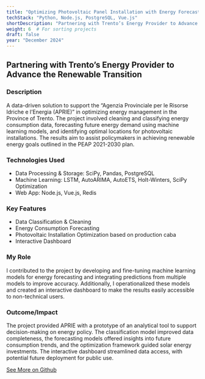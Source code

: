 ```yaml
---
title: "Optimizing Photovoltaic Panel Installation with Energy Forecasting"
techStack: "Python, Node.js, PostgreSQL, Vue.js"
shortDescription: "Partnering with Trento’s Energy Provider to Advance the Renewable Transition"
weight: 6  # For sorting projects
draft: false
year: "December 2024"
---
```


## Partnering with Trento’s Energy Provider to Advance the Renewable Transition

### Description
A data-driven solution to support the “Agenzia Provinciale per le Risorse Idriche e l’Energia (APRIE)” in optimizing energy management in the Province of Trento. The project involved cleaning and classifying energy consumption data, forecasting future energy demand using machine learning models, and identifying optimal locations for photovoltaic installations. The results aim to assist policymakers in achieving renewable energy goals outlined in the PEAP 2021-2030 plan.

### Technologies Used
- Data Processing & Storage: SciPy, Pandas, PostgreSQL
- Machine Learning: LSTM, AutoARIMA, AutoETS, Holt-Winters, SciPy Optimization
- Web App: Node.js, Vue.js, Redis

### Key Features
- Data Classification & Cleaning
- Energy Consumption Forecasting
- Photovoltaic Installation Optimization based on production caba
- Interactive Dashboard

### My Role
I contributed to the project by developing and fine-tuning machine learning models for energy forecasting and integrating predictions from multiple models to improve accuracy. Additionally, I operationalized these models and created an interactive dashboard to make the results easily accessible to non-technical users.

### Outcome/Impact
The project provided APRIE with a prototype of an analytical tool to support decision-making on energy policy. The classification model improved data completeness, the forecasting models offered insights into future consumption trends, and the optimization framework guided solar energy investments. The interactive dashboard streamlined data access, with potential future deployment for public use.

[See More on Github](https://github.com/MarcoMorandin/PV-installation-optimizer)
